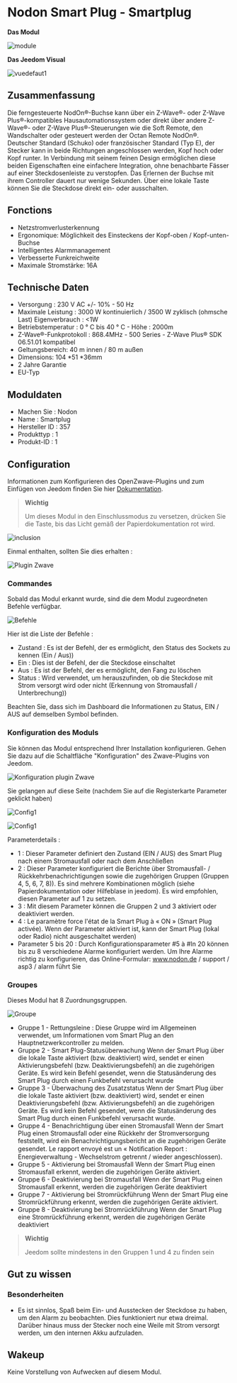 # Nodon Smart Plug - Smartplug

**Das Modul**

![module](images/nodon.smartplug/module.jpg)

**Das Jeedom Visual**

![vuedefaut1](images/nodon.smartplug/vuedefaut1.jpg)

## Zusammenfassung

Die ferngesteuerte NodOn®-Buchse kann über ein Z-Wave®- oder Z-Wave Plus®-kompatibles Hausautomationssystem oder direkt über andere Z-Wave®- oder Z-Wave Plus®-Steuerungen wie die Soft Remote, den Wandschalter oder gesteuert werden der Octan Remote NodOn®. Deutscher Standard (Schuko) oder französischer Standard (Typ E), der Stecker kann in beide Richtungen angeschlossen werden, Kopf hoch oder Kopf runter. In Verbindung mit seinem feinen Design ermöglichen diese beiden Eigenschaften eine einfachere Integration, ohne benachbarte Fässer auf einer Steckdosenleiste zu verstopfen. Das Erlernen der Buchse mit ihrem Controller dauert nur wenige Sekunden. Über eine lokale Taste können Sie die Steckdose direkt ein- oder ausschalten.

## Fonctions

-   Netzstromverlusterkennung
-   Ergonomique: Möglichkeit des Einsteckens der Kopf-oben / Kopf-unten-Buchse
-   Intelligentes Alarmmanagement
-   Verbesserte Funkreichweite
-   Maximale Stromstärke: 16A

## Technische Daten

-   Versorgung : 230 V AC +/- 10% - 50 Hz
-   Maximale Leistung : 3000 W kontinuierlich / 3500 W zyklisch (ohmsche Last) Eigenverbrauch : &lt;1W
-   Betriebstemperatur : 0 ° C bis 40 ° C - Höhe : 2000m
-   Z-Wave®-Funkprotokoll : 868.4MHz - 500 Series - Z-Wave Plus® SDK 06.51.01 kompatibel
-   Geltungsbereich: 40 m innen / 80 m außen
-   Dimensions: 104 \*51 \*36mm
-   2 Jahre Garantie
-   EU-Typ

## Moduldaten

-   Machen Sie : Nodon
-   Name : Smartplug
-   Hersteller ID : 357
-   Produkttyp : 1
-   Produkt-ID : 1

## Configuration

Informationen zum Konfigurieren des OpenZwave-Plugins und zum Einfügen von Jeedom finden Sie hier [Dokumentation](https://doc.jeedom.com/de_DE/plugins/automation%20protocol/openzwave/).

> **Wichtig**
>
> Um dieses Modul in den Einschlussmodus zu versetzen, drücken Sie die Taste, bis das Licht gemäß der Papierdokumentation rot wird.

![inclusion](images/nodon.smartplug/inclusion.jpg)

Einmal enthalten, sollten Sie dies erhalten :

![Plugin Zwave](images/nodon.smartplug/information.jpg)

### Commandes

Sobald das Modul erkannt wurde, sind die dem Modul zugeordneten Befehle verfügbar.

![Befehle](images/nodon.smartplug/commandes.jpg)

Hier ist die Liste der Befehle :

-   Zustand : Es ist der Befehl, der es ermöglicht, den Status des Sockets zu kennen (Ein / Aus))
-   Ein : Dies ist der Befehl, der die Steckdose einschaltet
-   Aus : Es ist der Befehl, der es ermöglicht, den Fang zu löschen
-   Status : Wird verwendet, um herauszufinden, ob die Steckdose mit Strom versorgt wird oder nicht (Erkennung von Stromausfall / Unterbrechung))

Beachten Sie, dass sich im Dashboard die Informationen zu Status, EIN / AUS auf demselben Symbol befinden.

### Konfiguration des Moduls

Sie können das Modul entsprechend Ihrer Installation konfigurieren. Gehen Sie dazu auf die Schaltfläche "Konfiguration" des Zwave-Plugins von Jeedom.

![Konfiguration plugin Zwave](images/plugin/bouton_configuration.jpg)

Sie gelangen auf diese Seite (nachdem Sie auf die Registerkarte Parameter geklickt haben)

![Config1](images/nodon.smartplug/config1.jpg)

![Config1](images/nodon.smartplug/config2.jpg)

Parameterdetails :

-   1 : Dieser Parameter definiert den Zustand (EIN / AUS) des Smart Plug nach einem Stromausfall oder nach dem Anschließen
-   2 : Dieser Parameter konfiguriert die Berichte über Stromausfall- / Rückkehrbenachrichtigungen sowie die zugehörigen Gruppen (Gruppen 4, 5, 6, 7, 8)). Es sind mehrere Kombinationen möglich (siehe Papierdokumentation oder Hilfeblase in jeedom). Es wird empfohlen, diesen Parameter auf 1 zu setzen.
-   3 : Mit diesem Parameter können die Gruppen 2 und 3 aktiviert oder deaktiviert werden.
-   4 : Le paramètre force l'état de la Smart Plug à « ON » (Smart Plug activée). Wenn der Parameter aktiviert ist, kann der Smart Plug (lokal oder Radio) nicht ausgeschaltet werden)
-   Parameter 5 bis 20 : Durch Konfigurationsparameter \#5 à \#In 20 können bis zu 8 verschiedene Alarme konfiguriert werden. Um Ihre Alarme richtig zu konfigurieren, das Online-Formular: www.nodon.de / support / asp3 / alarm führt Sie

### Groupes

Dieses Modul hat 8 Zuordnungsgruppen.

![Groupe](images/nodon.smartplug/groupe.jpg)

-   Gruppe 1 - Rettungsleine : Diese Gruppe wird im Allgemeinen verwendet, um Informationen vom Smart Plug an den Hauptnetzwerkcontroller zu melden.
-   Gruppe 2 - Smart Plug-Statusüberwachung Wenn der Smart Plug über die lokale Taste aktiviert (bzw. deaktiviert) wird, sendet er einen Aktivierungsbefehl (bzw. Deaktivierungsbefehl) an die zugehörigen Geräte. Es wird kein Befehl gesendet, wenn die Statusänderung des Smart Plug durch einen Funkbefehl verursacht wurde
-   Gruppe 3 - Überwachung des Zusatzstatus Wenn der Smart Plug über die lokale Taste aktiviert (bzw. deaktiviert) wird, sendet er einen Deaktivierungsbefehl (bzw. Aktivierungsbefehl) an die zugehörigen Geräte. Es wird kein Befehl gesendet, wenn die Statusänderung des Smart Plug durch einen Funkbefehl verursacht wurde.
-   Gruppe 4 - Benachrichtigung über einen Stromausfall Wenn der Smart Plug einen Stromausfall oder eine Rückkehr der Stromversorgung feststellt, wird ein Benachrichtigungsbericht an die zugehörigen Geräte gesendet. Le rapport envoyé est un « Notiﬁcation Report : Energieverwaltung - Wechselstrom getrennt / wieder angeschlossen).
-   Gruppe 5 - Aktivierung bei Stromausfall Wenn der Smart Plug einen Stromausfall erkennt, werden die zugehörigen Geräte aktiviert.
-   Gruppe 6 - Deaktivierung bei Stromausfall Wenn der Smart Plug einen Stromausfall erkennt, werden die zugehörigen Geräte deaktiviert
-   Gruppe 7 - Aktivierung bei Stromrückführung Wenn der Smart Plug eine Stromrückführung erkennt, werden die zugehörigen Geräte aktiviert.
-   Gruppe 8 - Deaktivierung bei Stromrückführung Wenn der Smart Plug eine Stromrückführung erkennt, werden die zugehörigen Geräte deaktiviert

> **Wichtig**
>
> Jeedom sollte mindestens in den Gruppen 1 und 4 zu finden sein

## Gut zu wissen

### Besonderheiten

-   Es ist sinnlos, Spaß beim Ein- und Ausstecken der Steckdose zu haben, um den Alarm zu beobachten. Dies funktioniert nur etwa dreimal. Darüber hinaus muss der Stecker noch eine Weile mit Strom versorgt werden, um den internen Akku aufzuladen.

## Wakeup

Keine Vorstellung von Aufwecken auf diesem Modul.
